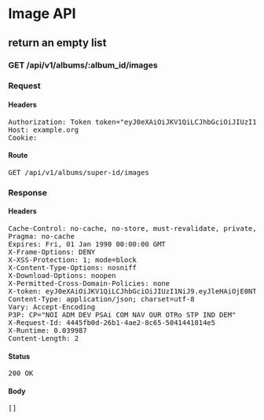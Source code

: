 # Image API

## return an empty list

### GET /api/v1/albums/:album_id/images
### Request

#### Headers

<pre>Authorization: Token token=&quot;eyJ0eXAiOiJKV1QiLCJhbGciOiJIUzI1NiJ9.eyJleHAiOjE0NTI2MjE5MTYsImFiaWxpdGllcyI6e30sInVzZXJfaWQiOiI2OTQ1OGY3ZS1mZjg0LTRjZjYtYmYzMC01ZjVjZGI2M2MwMWIifQ.IQ79ESZ_Jcrbo2EUZ2KkptgyDMFNsTIbOWMifiO9N2Q&quot;
Host: example.org
Cookie: </pre>

#### Route

<pre>GET /api/v1/albums/super-id/images</pre>

### Response

#### Headers

<pre>Cache-Control: no-cache, no-store, must-revalidate, private, max-age=0
Pragma: no-cache
Expires: Fri, 01 Jan 1990 00:00:00 GMT
X-Frame-Options: DENY
X-XSS-Protection: 1; mode=block
X-Content-Type-Options: nosniff
X-Download-Options: noopen
X-Permitted-Cross-Domain-Policies: none
X-token: eyJ0eXAiOiJKV1QiLCJhbGciOiJIUzI1NiJ9.eyJleHAiOjE0NTI2MjE5MTYsImFiaWxpdGllcyI6e30sInVzZXJfaWQiOiI2OTQ1OGY3ZS1mZjg0LTRjZjYtYmYzMC01ZjVjZGI2M2MwMWIifQ.IQ79ESZ_Jcrbo2EUZ2KkptgyDMFNsTIbOWMifiO9N2Q
Content-Type: application/json; charset=utf-8
Vary: Accept-Encoding
P3P: CP=&quot;NOI ADM DEV PSAi COM NAV OUR OTRo STP IND DEM&quot;
X-Request-Id: 4445fb0d-26b1-4ae2-8c65-5041441814e5
X-Runtime: 0.039987
Content-Length: 2</pre>

#### Status

<pre>200 OK</pre>

#### Body

<pre>[]</pre>
